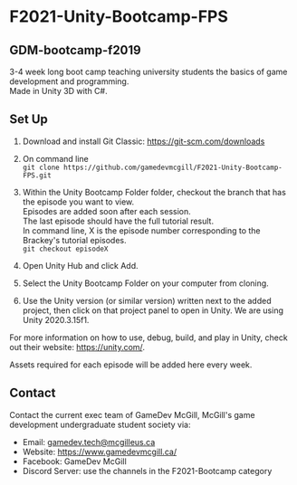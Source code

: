 # F2021-Unity-Bootcamp-FPS

## GDM-bootcamp-f2019
3-4 week long boot camp teaching university students the basics of game development and programming.\
 Made in Unity 3D with C\#.

## Set Up

1. Download and install Git Classic: https://git-scm.com/downloads

2. On command line\
`git clone https://github.com/gamedevmcgill/F2021-Unity-Bootcamp-FPS.git`

3. Within the Unity Bootcamp Folder folder, checkout the branch that has the episode you want to view.\
Episodes are added soon after each session.\
The last episode should have the full tutorial result.\
In command line, X is the episode number corresponding to the Brackey's tutorial episodes.\
`git checkout episodeX`

4. Open Unity Hub and click Add.

5. Select the Unity Bootcamp Folder on your computer from cloning.

6. Use the Unity version (or similar version) written next to the added project, then click on that project panel to open in Unity. We are using Unity 2020.3.15f1.

For more information on how to use, debug, build, and play in Unity, check out their website: https://unity.com/.

Assets required for each episode will be added here every week.

## Contact

Contact the current exec team of GameDev McGill, McGill's game development undergraduate student society via:
- Email: gamedev.tech@mcgilleus.ca
- Website: https://www.gamedevmcgill.ca/
- Facebook: GameDev McGill
- Discord Server: use the channels in the F2021-Bootcamp category
